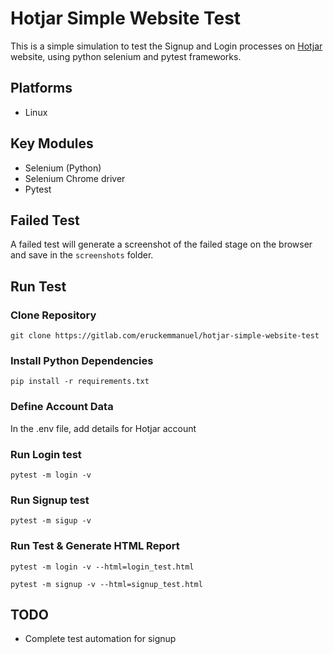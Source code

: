 # Hotjar Simple Website Test
This is a simple simulation to test the Signup and Login processes
on [Hotjar](https://hotjar.com) website, using python selenium and pytest
frameworks.

## Platforms
* Linux

## Key Modules
* Selenium (Python)
* Selenium Chrome driver
* Pytest

## Failed Test
A failed test will generate a screenshot of the failed stage on the browser and save
in the `screenshots` folder.

## Run Test

### Clone Repository
```
git clone https://gitlab.com/eruckemmanuel/hotjar-simple-website-test
```

### Install Python Dependencies
```
pip install -r requirements.txt
```

### Define Account Data
In the .env file, add details for Hotjar account


### Run Login test
```
pytest -m login -v
```

### Run Signup test
```
pytest -m sigup -v
```

### Run Test & Generate HTML Report
```
pytest -m login -v --html=login_test.html
```

```
pytest -m signup -v --html=signup_test.html
```


## TODO
* Complete test automation for signup